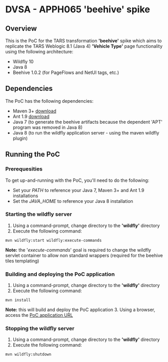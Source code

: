 # DVSA - APPH065 **'beehive'** spike

## Overview
This is the PoC for the TARS transformation **'beehive'** spike which aims to replicate the TARS Weblogic 8.1 (Java 4) **'Vehicle Type'** page functionality using the following architecture:
- Wildfly 10
- Java 8
- Beehive 1.0.2 (for PageFlows and NetUI tags, etc.)

## Dependencies
The PoC has the following dependencies:
- Maven 3+ [download](http://mirror.ox.ac.uk/sites/rsync.apache.org/maven/maven-3/3.5.0/binaries/apache-maven-3.5.0-bin.zip)
- Ant 1.9 [download](http://apache.mirrors.nublue.co.uk//ant/binaries/apache-ant-1.9.9-bin.zip)
- Java 7 (to generate the beehive artifacts because the dependent 'APT' program was removed in Java 8)
- Java 8 (to run the wildfly application server - using the maven wildfly plugin)

## Running the PoC
### Prerequesities
To get up-and-running with the PoC, you'll need to do the following:
- Set your *PATH* to reference your Java 7, Maven 3+ and Ant 1.9 installations
- Set the *JAVA_HOME* to reference your Java 8 installation

### Starting the wildfly server
1. Using a command-prompt, change directory to the **'wildfly'** directory
2. Execute the following command:
```
mvn wildfly:start wildfly:execute-commands
```
**Note:** the '*execute-commands*' goal is required to change the wildfly servlet container to allow non standard wrappers (required for the beehive tiles templating)
### Building and deploying the PoC application
1. Using a command-prompt, change directory to the **'wildfly'** directory
2. Execute the following command:
```
mvn install
```
**Note:** this will build and deploy the PoC application
3. Using a browser, access the [PoC application URL](https://localhost:8443/APPH065-web-0.1/test/begin.do)

### Stopping the wildfly server
1. Using a command-prompt, change directory to the **'wildfly'** directory
2. Execute the following command:
```
mvn wildfly:shutdown
```
